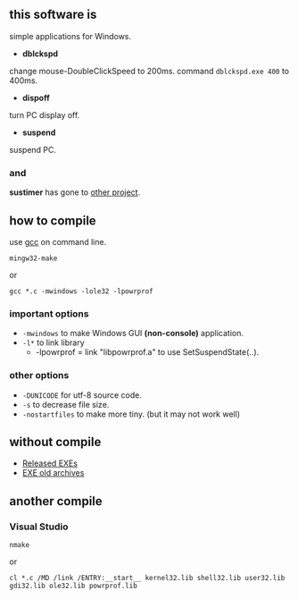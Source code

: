 ## this software is

simple applications for Windows.

* **dblckspd**

change mouse-DoubleClickSpeed to 200ms. command `dblckspd.exe 400` to 400ms.

* **dispoff**

turn PC display off.

* **suspend**

suspend PC.

### and

**sustimer** has gone to [other project](https://github.com/0mg/sustimer).

## how to compile

use [gcc](http://gcc.gnu.org/) on command line.

```
mingw32-make
```

or

```
gcc *.c -mwindows -lole32 -lpowrprof
```

### important options

* `-mwindows` to make Windows GUI **(non-console)** application.
* `-l*` to link library
  * -lpowrprof = link "libpowrprof.a" to use SetSuspendState(..).

### other options

* `-DUNICODE` for utf-8 source code.
* `-s` to decrease file size.
* `-nostartfiles` to make more tiny. (but it may not work well)

## without compile

* [Released EXEs](https://github.com/0mg/windows/releases)
* [EXE old archives](https://bitbucket.org/0mg/windows/downloads/)

## another compile

### Visual Studio

```
nmake
```

or

```
cl *.c /MD /link /ENTRY:__start__ kernel32.lib shell32.lib user32.lib gdi32.lib ole32.lib powrprof.lib
```
